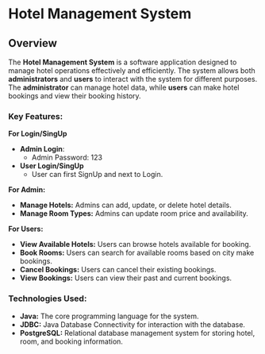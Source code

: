 # Hotel Management System

## Overview

The **Hotel Management System** is a software application designed to manage hotel operations effectively and efficiently. The system allows both **administrators** and **users** to interact with the system for different purposes. The **administrator** can manage hotel data, while **users** can make hotel bookings and view their booking history.

### Key Features:

**For Login/SingUp**
- **Admin Login**:
  - Admin Password: 123
- **User Login/SingUp**
  - User can first SignUp and next to Login.  

**For Admin:**
- **Manage Hotels:** Admins can add, update, or delete hotel details.
- **Manage Room Types:** Admins can update room price and availability.

**For Users:**
- **View Available Hotels:** Users can browse hotels available for booking.
- **Book Rooms:** Users can search for available rooms based on city make bookings.
- **Cancel Bookings:** Users can cancel their existing bookings.
- **View Bookings:** Users can view their past and current bookings.

### Technologies Used:

- **Java:** The core programming language for the system.
- **JDBC:** Java Database Connectivity for interaction with the database.
- **PostgreSQL:** Relational database management system for storing hotel, room, and booking information.
